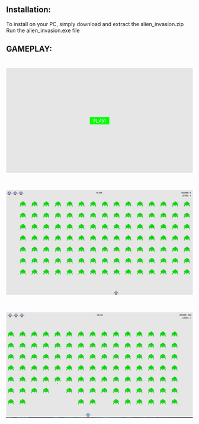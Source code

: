 ## Installation:
To install on your PC, simply download and extract the alien_invasion.zip  
Run the alien_invasion.exe file  
  
## GAMEPLAY:  


# ![GAMEPLAY](gameplay_1.png)
# ![GAMEPLAY](gameplay_2.png)
# ![GAMEPLAY](gameplay_3.png)
